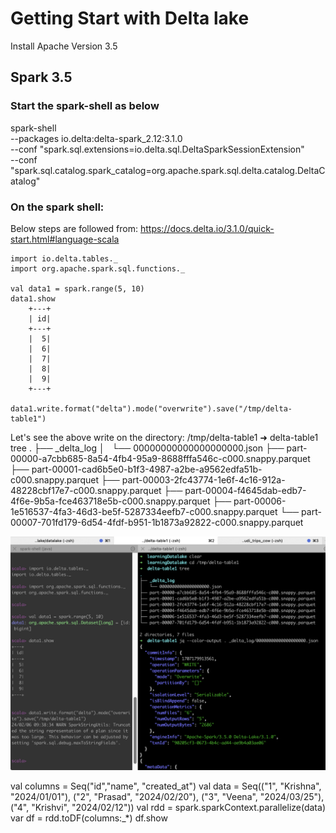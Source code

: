 # Getting Start with Delta lake

Install Apache Version 3.5

## Spark 3.5

### Start the spark-shell as below

spark-shell \
 --packages io.delta:delta-spark_2.12:3.1.0 \
 --conf "spark.sql.extensions=io.delta.sql.DeltaSparkSessionExtension" \
 --conf "spark.sql.catalog.spark_catalog=org.apache.spark.sql.delta.catalog.DeltaCatalog"

### On the spark shell:

Below steps are followed from: https://docs.delta.io/3.1.0/quick-start.html#language-scala



    import io.delta.tables._
    import org.apache.spark.sql.functions._

    val data1 = spark.range(5, 10)
    data1.show
        +---+
        | id|
        +---+
        |  5|
        |  6|
        |  7|
        |  8|
        |  9|
        +---+

    data1.write.format("delta").mode("overwrite").save("/tmp/delta-table1")

Let's see the above write on the directory: /tmp/delta-table1
    ➜  delta-table1 tree
    .
    ├── _delta_log
    │   └── 00000000000000000000.json
    ├── part-00000-a7cbb685-8a54-4fb4-95a9-8688fffa546c-c000.snappy.parquet
    ├── part-00001-cad6b5e0-b1f3-4987-a2be-a9562edfa51b-c000.snappy.parquet
    ├── part-00003-2fc43774-1e6f-4c16-912a-48228cbf17e7-c000.snappy.parquet
    ├── part-00004-f4645dab-edb7-4f6e-9b5a-fce463718e5b-c000.snappy.parquet
    ├── part-00006-1e516537-4fa3-46d3-be5f-5287334eefb7-c000.snappy.parquet
    └── part-00007-701fd179-6d54-4fdf-b951-1b1873a92822-c000.snappy.parquet

![And the structure as below in the screenshot](/data/deltalake-bootstrapping-part1/bootstrapping-deltalake-part1.png)















val columns = Seq("id","name", "created_at")
val data = Seq(("1", "Krishna", "2024/01/01"), ("2", "Prasad", "2024/02/20"), ("3", "Veena", "2024/03/25"), ("4", "Krishvi", "2024/02/12"))
val rdd = spark.sparkContext.parallelize(data)
var df = rdd.toDF(columns:_*)
df.show